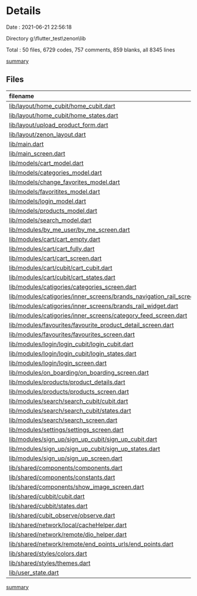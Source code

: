 # Details

Date : 2021-06-21 22:56:18

Directory g:\flutter_test\zenon\lib

Total : 50 files,  6729 codes, 757 comments, 859 blanks, all 8345 lines

[summary](results.md)

## Files
| filename | language | code | comment | blank | total |
| :--- | :--- | ---: | ---: | ---: | ---: |
| [lib/layout/home_cubit/home_cubit.dart](/lib/layout/home_cubit/home_cubit.dart) | Dart | 174 | 35 | 33 | 242 |
| [lib/layout/home_cubit/home_states.dart](/lib/layout/home_cubit/home_states.dart) | Dart | 54 | 0 | 42 | 96 |
| [lib/layout/upload_product_form.dart](/lib/layout/upload_product_form.dart) | Dart | 523 | 26 | 23 | 572 |
| [lib/layout/zenon_layout.dart](/lib/layout/zenon_layout.dart) | Dart | 192 | 22 | 10 | 224 |
| [lib/main.dart](/lib/main.dart) | Dart | 93 | 50 | 30 | 173 |
| [lib/main_screen.dart](/lib/main_screen.dart) | Dart | 39 | 0 | 12 | 51 |
| [lib/models/cart_model.dart](/lib/models/cart_model.dart) | Dart | 38 | 0 | 5 | 43 |
| [lib/models/categories_model.dart](/lib/models/categories_model.dart) | Dart | 99 | 3 | 16 | 118 |
| [lib/models/change_favorites_model.dart](/lib/models/change_favorites_model.dart) | Dart | 10 | 0 | 2 | 12 |
| [lib/models/favoritites_model.dart](/lib/models/favoritites_model.dart) | Dart | 98 | 3 | 20 | 121 |
| [lib/models/login_model.dart](/lib/models/login_model.dart) | Dart | 45 | 1 | 8 | 54 |
| [lib/models/products_model.dart](/lib/models/products_model.dart) | Dart | 133 | 3 | 24 | 160 |
| [lib/models/search_model.dart](/lib/models/search_model.dart) | Dart | 123 | 3 | 16 | 142 |
| [lib/modules/by_me_user/by_me_screen.dart](/lib/modules/by_me_user/by_me_screen.dart) | Dart | 11 | 0 | 0 | 11 |
| [lib/modules/cart/cart_empty.dart](/lib/modules/cart/cart_empty.dart) | Dart | 80 | 1 | 3 | 84 |
| [lib/modules/cart/cart_fully.dart](/lib/modules/cart/cart_fully.dart) | Dart | 363 | 13 | 10 | 386 |
| [lib/modules/cart/cart_screen.dart](/lib/modules/cart/cart_screen.dart) | Dart | 132 | 1 | 19 | 152 |
| [lib/modules/cart/cubit/cart_cubit.dart](/lib/modules/cart/cubit/cart_cubit.dart) | Dart | 95 | 7 | 26 | 128 |
| [lib/modules/cart/cubit/cart_states.dart](/lib/modules/cart/cubit/cart_states.dart) | Dart | 10 | 0 | 7 | 17 |
| [lib/modules/catigories/categories_screen.dart](/lib/modules/catigories/categories_screen.dart) | Dart | 58 | 6 | 5 | 69 |
| [lib/modules/catigories/inner_screens/brands_navigation_rail_screen.dart](/lib/modules/catigories/inner_screens/brands_navigation_rail_screen.dart) | Dart | 225 | 5 | 13 | 243 |
| [lib/modules/catigories/inner_screens/brands_rail_widget.dart](/lib/modules/catigories/inner_screens/brands_rail_widget.dart) | Dart | 96 | 2 | 5 | 103 |
| [lib/modules/catigories/inner_screens/category_feed_screen.dart](/lib/modules/catigories/inner_screens/category_feed_screen.dart) | Dart | 0 | 178 | 12 | 190 |
| [lib/modules/favourites/favourite_product_detail_screen.dart](/lib/modules/favourites/favourite_product_detail_screen.dart) | Dart | 590 | 90 | 58 | 738 |
| [lib/modules/favourites/favourites_screen.dart](/lib/modules/favourites/favourites_screen.dart) | Dart | 187 | 10 | 10 | 207 |
| [lib/modules/login/login_cubit/login_cubit.dart](/lib/modules/login/login_cubit/login_cubit.dart) | Dart | 111 | 21 | 23 | 155 |
| [lib/modules/login/login_cubit/login_states.dart](/lib/modules/login/login_cubit/login_states.dart) | Dart | 33 | 0 | 17 | 50 |
| [lib/modules/login/login_screen.dart](/lib/modules/login/login_screen.dart) | Dart | 284 | 19 | 13 | 316 |
| [lib/modules/on_boarding/on_boarding_screen.dart](/lib/modules/on_boarding/on_boarding_screen.dart) | Dart | 161 | 13 | 15 | 189 |
| [lib/modules/products/product_details.dart](/lib/modules/products/product_details.dart) | Dart | 594 | 91 | 59 | 744 |
| [lib/modules/products/products_screen.dart](/lib/modules/products/products_screen.dart) | Dart | 369 | 29 | 22 | 420 |
| [lib/modules/search/search_cubit/cubit.dart](/lib/modules/search/search_cubit/cubit.dart) | Dart | 47 | 2 | 18 | 67 |
| [lib/modules/search/search_cubit/states.dart](/lib/modules/search/search_cubit/states.dart) | Dart | 18 | 0 | 13 | 31 |
| [lib/modules/search/search_screen.dart](/lib/modules/search/search_screen.dart) | Dart | 102 | 2 | 22 | 126 |
| [lib/modules/settings/settings_screen.dart](/lib/modules/settings/settings_screen.dart) | Dart | 360 | 22 | 52 | 434 |
| [lib/modules/sign_up/sign_up_cubit/sign_up_cubit.dart](/lib/modules/sign_up/sign_up_cubit/sign_up_cubit.dart) | Dart | 125 | 15 | 37 | 177 |
| [lib/modules/sign_up/sign_up_cubit/sign_up_states.dart](/lib/modules/sign_up/sign_up_cubit/sign_up_states.dart) | Dart | 36 | 0 | 21 | 57 |
| [lib/modules/sign_up/sign_up_screen.dart](/lib/modules/sign_up/sign_up_screen.dart) | Dart | 389 | 24 | 28 | 441 |
| [lib/shared/components/components.dart](/lib/shared/components/components.dart) | Dart | 315 | 18 | 29 | 362 |
| [lib/shared/components/constants.dart](/lib/shared/components/constants.dart) | Dart | 20 | 1 | 5 | 26 |
| [lib/shared/components/show_image_screen.dart](/lib/shared/components/show_image_screen.dart) | Dart | 23 | 2 | 10 | 35 |
| [lib/shared/cubbit/cubit.dart](/lib/shared/cubbit/cubit.dart) | Dart | 0 | 0 | 1 | 1 |
| [lib/shared/cubbit/states.dart](/lib/shared/cubbit/states.dart) | Dart | 0 | 0 | 1 | 1 |
| [lib/shared/cubit_observe/observe.dart](/lib/shared/cubit_observe/observe.dart) | Dart | 33 | 0 | 6 | 39 |
| [lib/shared/network/local/cacheHelper.dart](/lib/shared/network/local/cacheHelper.dart) | Dart | 24 | 11 | 13 | 48 |
| [lib/shared/network/remote/dio_helper.dart](/lib/shared/network/remote/dio_helper.dart) | Dart | 64 | 4 | 13 | 81 |
| [lib/shared/network/remote/end_points_urls/end_points.dart](/lib/shared/network/remote/end_points_urls/end_points.dart) | Dart | 8 | 1 | 3 | 12 |
| [lib/shared/styles/colors.dart](/lib/shared/styles/colors.dart) | Dart | 19 | 12 | 16 | 47 |
| [lib/shared/styles/themes.dart](/lib/shared/styles/themes.dart) | Dart | 96 | 10 | 9 | 115 |
| [lib/user_state.dart](/lib/user_state.dart) | Dart | 30 | 1 | 4 | 35 |

[summary](results.md)